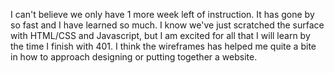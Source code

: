 I can't believe we only have 1 more week left of instruction.  It has gone by so fast and I have learned so much.  I know we've just scratched the surface with HTML/CSS and Javascript, but I am excited for all that I will learn by the time I finish with 401.  I think the wireframes has helped me quite a bite in how to approach designing or putting together a website.
